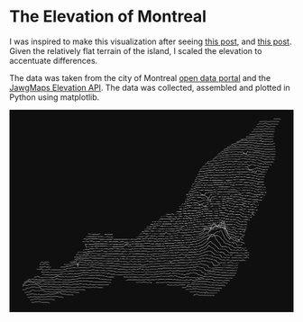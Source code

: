 # The Elevation of Montreal

I was inspired to make this visualization after seeing [this post](https://www.reddit.com/r/dataisbeautiful/comments/dalofl/the_elevation_of_utah_oc/), and [this post](https://www.reddit.com/r/dataisbeautiful/comments/db0nqz/the_elevation_of_california_oc/). Given the relatively flat terrain of the island, I scaled the elevation to accentuate differences. 

The data was taken from the city of Montreal [open data portal](http://donnees.ville.montreal.qc.ca/dataset/limites-terrestres) and the [JawgMaps Elevation API](https://www.jawg.io/en/elevation/). The data was collected, assembled and plotted in Python using matplotlib.

![Elevation Map](mtl_elevation.png)